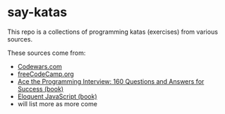 # say-katas

This repo is a collections of programming katas (exercises) from various sources.

These sources come from:
* [Codewars.com](https://codewars.com)
* [freeCodeCamp.org](https://freecodecamp.com)
* [Ace the Programming Interview: 160 Questions and Answers for Success (book)](https://www.amazon.com/Ace-Programming-Interview-Questions-Answers-ebook/dp/B00D57YFQA)
* [Eloquent JavaScript (book)](https://eloquentjavascript.net/)
* will list more as more come

